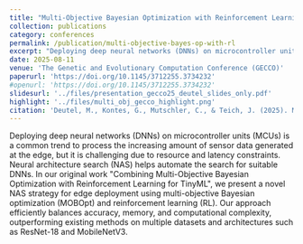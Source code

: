 ```yaml
---
title: "Multi-Objective Bayesian Optimization with Reinforcement Learning for Edge Deployment of DNNs on Microcontrollers"
collection: publications
category: conferences
permalink: /publication/multi-objective-bayes-op-with-rl
excerpt: "Deploying deep neural networks (DNNs) on microcontroller units (MCUs) is a common trend to process the increasing amount of sensor data generated at the edge, but it is challenging due to resource and latency constraints. Neural architecture search (NAS) helps automate the search for suitable DNNs. In our original work \"Combining Multi-Objective Bayesian Optimization with Reinforcement Learning for TinyML\", we present a novel NAS strategy for edge deployment using multi-objective Bayesian optimization (MOBOpt) and reinforcement learning (RL). Our approach efficiently balances accuracy, memory, and computational complexity, outperforming existing methods on multiple datasets and architectures such as ResNet-18 and MobileNetV3."
date: 2025-08-11
venue: 'The Genetic and Evolutionary Computation Conference (GECCO)'
paperurl: 'https://doi.org/10.1145/3712255.3734232'
#openurl: 'https://doi.org/10.1145/3712255.3734232'
slidesurl: '../files/presentation_gecco25_deutel_slides_only.pdf'
highlight: '../files/multi_obj_gecco_highlight.png'
citation: 'Deutel, M., Kontes, G., Mutschler, C., & Teich, J. (2025). Multi-Objective Bayesian Optimization with Reinforcement Learning for Edge Deployment of DNNs on Microcontrollers. The Genetic and Evolutionary Computation Conference (GECCO).'
---
```


Deploying deep neural networks (DNNs) on microcontroller units (MCUs) is a common trend to process the increasing amount of sensor data generated at the edge, but it is challenging due to resource and latency constraints. Neural architecture search (NAS) helps automate the search for suitable DNNs. In our original work \"Combining Multi-Objective Bayesian Optimization with Reinforcement Learning for TinyML\", we present a novel NAS strategy for edge deployment using multi-objective Bayesian optimization (MOBOpt) and reinforcement learning (RL). Our approach efficiently balances accuracy, memory, and computational complexity, outperforming existing methods on multiple datasets and architectures such as ResNet-18 and MobileNetV3.